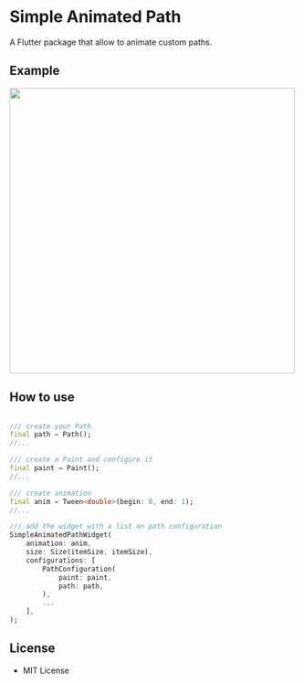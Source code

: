 # Simple Animated Path

A Flutter package that allow to animate custom paths.

## Example

<img src="https://github.com/dzen1984/simple_animated_path/blob/main/misc/example.gif?raw=true" width="500" alt="">

## How to use

```dart

/// create your Path
final path = Path();
//...

/// create a Paint and configure it
final paint = Paint();
//...

/// create animation
final anim = Tween<double>(begin: 0, end: 1); 
//...

/// add the widget with a list on path configuration
SimpleAnimatedPathWidget(
    animation: anim,
    size: Size(itemSize, itemSize),
    configurations: [
        PathConfiguration(
            paint: paint,
            path: path,
        ),
        ...
    ],
);

```
## License

* MIT License
